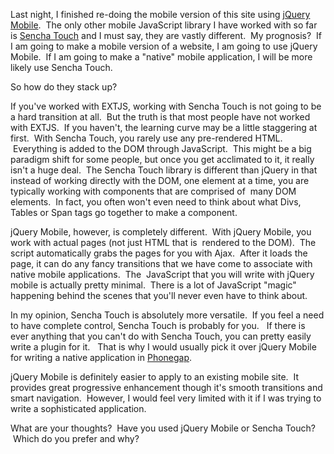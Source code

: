 Last night, I finished re-doing the mobile version of this site using [jQuery Mobile](http://jquerymobile.com/).  The only other mobile JavaScript library I have worked with so far is [Sencha Touch](http://www.sencha.com/products/touch/) and I must say, they are vastly different.  My prognosis?  If I am going to make a mobile version of a website, I am going to use jQuery Mobile.  If I am going to make a "native" mobile application, I will be more likely use Sencha Touch.

<!-- more -->

So how do they stack up?

If you've worked with EXTJS, working with Sencha Touch is not going to be a hard transition at all.  But the truth is that most people have not worked with EXTJS.  If you haven't, the learning curve may be a little staggering at first.  With Sencha Touch, you rarely use any pre-rendered HTML.  Everything is added to the DOM through JavaScript.  This might be a big paradigm shift for some people, but once you get acclimated to it, it really isn't a huge deal.  The Sencha Touch library is different than jQuery in that instead of working directly with the DOM, one element at a time, you are typically working with components that are comprised of  many DOM elements.  In fact, you often won't even need to think about what Divs, Tables or Span tags go together to make a component.

jQuery Mobile, however, is completely different.  With jQuery Mobile, you work with actual pages (not just HTML that is  rendered to the DOM).  The script automatically grabs the pages for you with Ajax.  After it loads the page, it can do any fancy transitions that we have come to associate with native mobile applications.  The  JavaScript that you will write with jQuery mobile is actually pretty minimal.  There is a lot of JavaScript "magic" happening behind the scenes that you'll never even have to think about.

In my opinion, Sencha Touch is absolutely more versatile.  If you feel a need to have complete control, Sencha Touch is probably for you.   If there is ever anything that you can't do with Sencha Touch, you can pretty easily write a plugin for it.   That is why I would usually pick it over jQuery Mobile for writing a native application in [Phonegap](http://phonegap.com).

jQuery Mobile is definitely easier to apply to an existing mobile site.  It provides great progressive enhancement though it's smooth transitions and smart navigation.  However, I would feel very limited with it if I was trying to write a sophisticated application.

What are your thoughts?  Have you used jQuery Mobile or Sencha Touch?  Which do you prefer and why?
